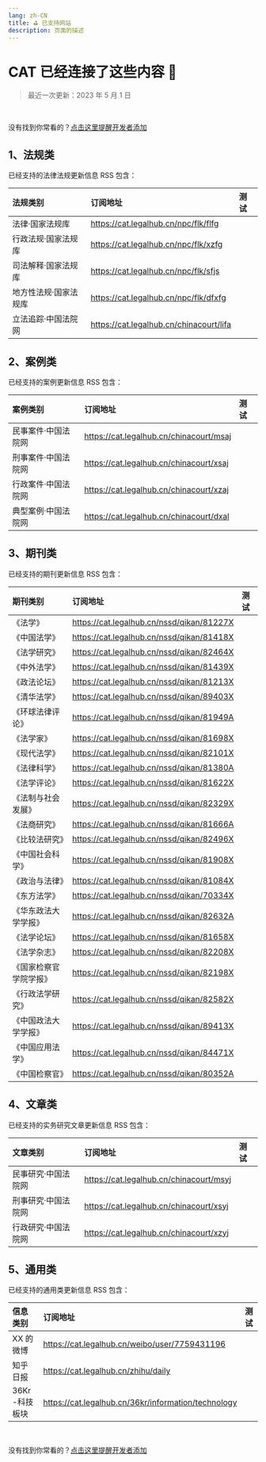 ```yaml
---
lang: zh-CN
title: ⛳️ 已支持网站
description: 页面的描述
---
```


# CAT 已经连接了这些内容 🎉

> 最近一次更新：2023 年 5 月 1 日

<br/>

没有找到你常看的？[点击这里提醒开发者添加](https://wj.qq.com/s2/12268734/5d59/)

## 1、法规类

已经支持的法律法规更新信息 RSS 包含：

| 法规类别              | 订阅地址                                | 测试                                        |
| :-------------------- | :-------------------------------------- | :------------------------------------------ |
| 法律·国家法规库       | https://cat.legalhub.cn/npc/flk/flfg    | [](https://cat.legalhub.cn/npc/flk/flfg)    |
| 行政法规·国家法规库   | https://cat.legalhub.cn/npc/flk/xzfg    | [](https://cat.legalhub.cn/npc/flk/xzfg)    |
| 司法解释·国家法规库   | https://cat.legalhub.cn/npc/flk/sfjs    | [](https://cat.legalhub.cn/npc/flk/sfjs)    |
| 地方性法规·国家法规库 | https://cat.legalhub.cn/npc/flk/dfxfg   | [](https://cat.legalhub.cn/npc/flk/dfxfg)   |
| 立法追踪·中国法院网   | https://cat.legalhub.cn/chinacourt/lifa | [](https://cat.legalhub.cn/chinacourt/lifa) |

## 2、案例类

已经支持的案例更新信息 RSS 包含：

| 案例类别            | 订阅地址                                | 测试                                        |
| :------------------ | :-------------------------------------- | :------------------------------------------ |
| 民事案件·中国法院网 | https://cat.legalhub.cn/chinacourt/msaj | [](https://cat.legalhub.cn/chinacourt/msaj) |
| 刑事案件·中国法院网 | https://cat.legalhub.cn/chinacourt/xsaj | [](https://cat.legalhub.cn/chinacourt/xsaj) |
| 行政案件·中国法院网 | https://cat.legalhub.cn/chinacourt/xzaj | [](https://cat.legalhub.cn/chinacourt/xzaj) |
| 典型案例·中国法院网 | https://cat.legalhub.cn/chinacourt/dxal | [](https://cat.legalhub.cn/chinacourt/dxal) |

## 3、期刊类

已经支持的期刊更新信息 RSS 包含：

| 期刊类别               | 订阅地址                                  | 测试                                          |
| :--------------------- | :---------------------------------------- | :-------------------------------------------- |
| 《法学》               | https://cat.legalhub.cn/nssd/qikan/81227X | [](https://cat.legalhub.cn/nssd/qikan/81227X) |
| 《中国法学》           | https://cat.legalhub.cn/nssd/qikan/81418X | [](https://cat.legalhub.cn/nssd/qikan/81418X) |
| 《法学研究》           | https://cat.legalhub.cn/nssd/qikan/82464X | [](https://cat.legalhub.cn/nssd/qikan/82464X) |
| 《中外法学》           | https://cat.legalhub.cn/nssd/qikan/81439X | [](https://cat.legalhub.cn/nssd/qikan/81439X) |
| 《政法论坛》           | https://cat.legalhub.cn/nssd/qikan/81213X | [](https://cat.legalhub.cn/nssd/qikan/81213X) |
| 《清华法学》           | https://cat.legalhub.cn/nssd/qikan/89403X | [](https://cat.legalhub.cn/nssd/qikan/89403X) |
| 《环球法律评论》       | https://cat.legalhub.cn/nssd/qikan/81949A | [](https://cat.legalhub.cn/nssd/qikan/81949A) |
| 《法学家》             | https://cat.legalhub.cn/nssd/qikan/81698X | [](https://cat.legalhub.cn/nssd/qikan/81698X) |
| 《现代法学》           | https://cat.legalhub.cn/nssd/qikan/82101X | [](https://cat.legalhub.cn/nssd/qikan/82101X) |
| 《法律科学》           | https://cat.legalhub.cn/nssd/qikan/81380A | [](https://cat.legalhub.cn/nssd/qikan/81380A) |
| 《法学评论》           | https://cat.legalhub.cn/nssd/qikan/81622X | [](https://cat.legalhub.cn/nssd/qikan/81622X) |
| 《法制与社会发展》     | https://cat.legalhub.cn/nssd/qikan/82329X | [](https://cat.legalhub.cn/nssd/qikan/82329X) |
| 《法商研究》           | https://cat.legalhub.cn/nssd/qikan/81666A | [](https://cat.legalhub.cn/nssd/qikan/81666A) |
| 《比较法研究》         | https://cat.legalhub.cn/nssd/qikan/82496X | [](https://cat.legalhub.cn/nssd/qikan/82496X) |
| 《中国社会科学》       | https://cat.legalhub.cn/nssd/qikan/81908X | [](https://cat.legalhub.cn/nssd/qikan/81908X) |
| 《政治与法律》         | https://cat.legalhub.cn/nssd/qikan/81084X | [](https://cat.legalhub.cn/nssd/qikan/81084X) |
| 《东方法学》           | https://cat.legalhub.cn/nssd/qikan/70334X | [](https://cat.legalhub.cn/nssd/qikan/70334X) |
| 《华东政法大学学报》   | https://cat.legalhub.cn/nssd/qikan/82632A | [](https://cat.legalhub.cn/nssd/qikan/82632A) |
| 《法学论坛》           | https://cat.legalhub.cn/nssd/qikan/81658X | [](https://cat.legalhub.cn/nssd/qikan/81658X) |
| 《法学杂志》           | https://cat.legalhub.cn/nssd/qikan/82208X | [](https://cat.legalhub.cn/nssd/qikan/82208X) |
| 《国家检察官学院学报》 | https://cat.legalhub.cn/nssd/qikan/82198X | [](https://cat.legalhub.cn/nssd/qikan/82198X) |
| 《行政法学研究》       | https://cat.legalhub.cn/nssd/qikan/82582X | [](https://cat.legalhub.cn/nssd/qikan/82582X) |
| 《中国政法大学学报》   | https://cat.legalhub.cn/nssd/qikan/89413X | [](https://cat.legalhub.cn/nssd/qikan/89413X) |
| 《中国应用法学》       | https://cat.legalhub.cn/nssd/qikan/84471X | [](https://cat.legalhub.cn/nssd/qikan/84471X) |
| 《中国检察官》         | https://cat.legalhub.cn/nssd/qikan/80352A | [](https://cat.legalhub.cn/nssd/qikan/80352A) |

## 4、文章类

已经支持的实务研究文章更新信息 RSS 包含：

| 文章类别            | 订阅地址                                | 测试                                        |
| :------------------ | :-------------------------------------- | :------------------------------------------ |
| 民事研究·中国法院网 | https://cat.legalhub.cn/chinacourt/msyj | [](https://cat.legalhub.cn/chinacourt/msyj) |
| 刑事研究·中国法院网 | https://cat.legalhub.cn/chinacourt/xsyj | [](https://cat.legalhub.cn/chinacourt/xsyj) |
| 行政研究·中国法院网 | https://cat.legalhub.cn/chinacourt/xzyj | [](https://cat.legalhub.cn/chinacourt/xzyj) |

## 5、通用类

已经支持的通用类更新信息 RSS 包含：

| 信息类别       | 订阅地址                                            | 测试                                                    |
| :------------- | :-------------------------------------------------- | :------------------------------------------------------ |
| XX 的微博      | https://cat.legalhub.cn/weibo/user/7759431196       | [](https://cat.legalhub.cn/weibo/user/7759431196)       |
| 知乎日报       | https://cat.legalhub.cn/zhihu/daily                 | [](https://cat.legalhub.cn/zhihu/daily)                 |
| 36Kr -科技板块 | https://cat.legalhub.cn/36kr/information/technology | [](https://cat.legalhub.cn/36kr/information/technology) |

<br/>

没有找到你常看的？[点击这里提醒开发者添加](https://wj.qq.com/s2/12268734/5d59/)

